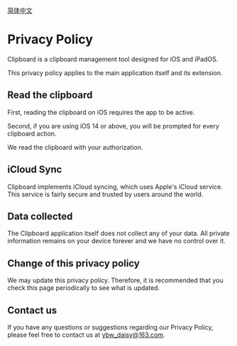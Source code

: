 [简体中文](https://github.com/ybwdaisy/clipboard-app/blob/main/README_CN.md)

# Privacy Policy

Clipboard is a clipboard management tool designed for iOS and iPadOS.

This privacy policy applies to the main application itself and its extension.

## Read the clipboard

First, reading the clipboard on iOS requires the app to be active.

Second, if you are using iOS 14 or above, you will be prompted for every clipboard action.

We read the clipboard with your authorization.

## iCloud Sync

Clipboard implements iCloud syncing, which uses Apple's iCloud service. This service is fairly secure and trusted by users around the world.

## Data collected

The Clipboard application itself does not collect any of your data. All private information remains on your device forever and we have no control over it.

## Change of this privacy policy

We may update this privacy policy. Therefore, it is recommended that you check this page periodically to see what is updated.

## Contact us

If you have any questions or suggestions regarding our Privacy Policy, please feel free to contact us at [ybw_daisy@163.com](ybw_daisy@163.com).